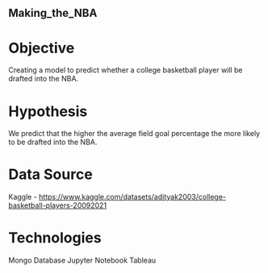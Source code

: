 ## Making_the_NBA
# Objective
Creating a model to predict whether a college basketball player will be drafted into the NBA.  

# Hypothesis
We predict that the higher the average field goal percentage the more likely to be drafted into the NBA.

# Data Source
Kaggle - https://www.kaggle.com/datasets/adityak2003/college-basketball-players-20092021

# Technologies
Mongo Database
Jupyter Notebook
Tableau
